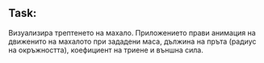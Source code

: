 ## Task:
Визуализира трептенето на махало. Приложението прави анимация на движенито на махалото при зададени маса, дължина на пръта (радиус на окръжността), коефициент на триене и външна сила.
